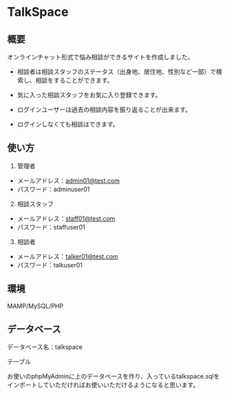 # TalkSpace
## 概要
オンラインチャット形式で悩み相談ができるサイトを作成しました。

- 相談者は相談スタッフのステータス（出身地、居住地、性別など一部）で検索し、相談をすることができます。

- 気に入った相談スタッフをお気に入り登録できます。

- ログインユーザーは過去の相談内容を振り返ることが出来ます。

- ログインしなくても相談はできます。

## 使い方
1. 管理者
- メールアドレス：admin01@test.com
- パスワード：adminuser01

2. 相談スタッフ
- メールアドレス：staff01@test.com
- パスワード：staffuser01

3. 相談者
- メールアドレス：talker01@test.com
- パスワード：talkuser01

## 環境
MAMP/MySQL/PHP

## データベース
データベース名：talkspace

テーブル

お使いのphpMyAdminに上のデータベースを作り、入っているtalkspace.sqlをインポートしていただければお使いいただけるようになると思います。
